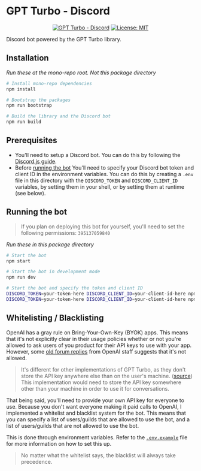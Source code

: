 # GPT Turbo - Discord

<div align="center">

  [![GPT Turbo - Discord](https://img.shields.io/github/package-json/v/maxijonson/gpt-turbo?color=brightgreen&filename=packages%2Fdiscord%2Fpackage.json&label=gpt-turbo-discord&logo=discord)](https://github.com/maxijonson/gpt-turbo/tree/develop/packages/discord)
  [![License: MIT](https://img.shields.io/badge/License-MIT-yellow.svg)](https://opensource.org/licenses/MIT)
</div>

Discord bot powered by the GPT Turbo library.

## Installation

*Run these at the mono-repo root. Not this package directory*

```bash
# Install mono-repo dependencies
npm install

# Bootstrap the packages
npm run bootstrap

# Build the library and the Discord bot
npm run build
```

## Prerequisites

- You'll need to setup a Discord bot. You can do this by following the [Discord.js guide](https://discordjs.guide/preparations/setting-up-a-bot-application.html#creating-your-bot).
- Before [running the bot](#running-the-bot)  You'll need to specify your Discord bot token and client ID in the environment variables. You can do this by creating a `.env` file in this directory with the `DISCORD_TOKEN` and `DISCORD_CLIENT_ID` variables, by setting them in your shell, or by setting them at runtime (see below).

## Running the bot

> If you plan on deploying this bot for yourself, you'll need to set the following permissions: `395137059840`

*Run these in this package directory*

```bash
# Start the bot
npm start

# Start the bot in development mode
npm run dev

# Start the bot and specify the token and client ID
DISCORD_TOKEN=your-token-here DISCORD_CLIENT_ID=your-client-id-here npm start
DISCORD_TOKEN=your-token-here DISCORD_CLIENT_ID=your-client-id-here npm run dev
```

## Whitelisting / Blacklisting

OpenAI has a gray rule on Bring-Your-Own-Key (BYOK) apps. This means that it's not explicitly clear in their usage policies whether or not you're allowed to ask users of you product for their API keys to use with your app. However, some [old forum replies](https://community.openai.com/t/openais-bring-your-own-key-policy/14538/2) from OpenAI staff suggests that it's not allowed. 

> It's different for other implementations of GPT Turbo, as they don't store the API key anywhere else than on the user's machine. ([source](https://community.openai.com/t/openais-bring-your-own-key-policy/14538/4)) This implementation would need to store the API key somewhere other than your machine in order to use it for conversations.

That being said, you'll need to provide your own API key for everyone to use. Because you don't want everyone making it paid calls to OpenAI, I implemented a whitelist and blacklist system for the bot. This means that you can specify a list of users/guilds that are allowed to use the bot, and a list of users/guilds that are not allowed to use the bot. 

This is done through environment variables. Refer to the [`.env.example`](./.env.example) file for more information on how to set this up.

> No matter what the whitelist says, the blacklist will always take precedence.
